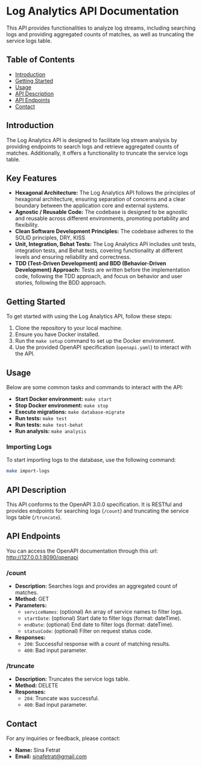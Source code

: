 # Log Analytics API Documentation

This API provides functionalities to analyze log streams, including searching logs and providing aggregated counts of matches, as well as truncating the service logs table.

## Table of Contents

- [Introduction](#introduction)
- [Getting Started](#getting-started)
- [Usage](#usage)
- [API Description](#api-description)
- [API Endpoints](#api-endpoints)
- [Contact](#contact)

## Introduction

The Log Analytics API is designed to facilitate log stream analysis by providing endpoints to search logs and retrieve aggregated counts of matches. Additionally, it offers a functionality to truncate the service logs table.

## Key Features

- **Hexagonal Architecture:** The Log Analytics API follows the principles of hexagonal architecture, ensuring separation of concerns and a clear boundary between the application core and external systems.
- **Agnostic / Reusable Code:** The codebase is designed to be agnostic and reusable across different environments, promoting portability and flexibility.
- **Clean Software Development Principles:** The codebase adheres to the SOLID principles, DRY, KISS
- **Unit, Integration, Behat Tests:** The Log Analytics API includes unit tests, integration tests, and Behat tests, covering functionality at different levels and ensuring reliability and correctness.
- **TDD (Test-Driven Development) and BDD (Behavior-Driven Development) Approach:** Tests are written before the implementation code, following the TDD approach, and focus on behavior and user stories, following the BDD approach.

## Getting Started

To get started with using the Log Analytics API, follow these steps:

1. Clone the repository to your local machine.
2. Ensure you have Docker installed.
3. Run the `make setup` command to set up the Docker environment.
4. Use the provided OpenAPI specification (`openapi.yaml`) to interact with the API.

## Usage

Below are some common tasks and commands to interact with the API:

- **Start Docker environment:** `make start`
- **Stop Docker environment:** `make stop`
- **Execute migrations:** `make database-migrate`
- **Run tests:** `make test`
- **Run tests:** `make test-behat`
- **Run analysis:** `make analysis`

### Importing Logs

To start importing logs to the database, use the following command:

```bash
make import-logs
```

## API Description

This API conforms to the OpenAPI 3.0.0 specification. It is RESTful and provides endpoints for searching logs (`/count`) and truncating the service logs table (`/truncate`).

## API Endpoints
You can access the OpenAPI documentation through this url: http://127.0.0.1:8090/openapi
### /count

- **Description:** Searches logs and provides an aggregated count of matches.
- **Method:** GET
- **Parameters:**
    - `serviceNames`: (optional) An array of service names to filter logs.
    - `startDate`: (optional) Start date to filter logs (format: dateTime).
    - `endDate`: (optional) End date to filter logs (format: dateTime).
    - `statusCode`: (optional) Filter on request status code.
- **Responses:**
    - `200`: Successful response with a count of matching results.
    - `400`: Bad input parameter.

### /truncate

- **Description:** Truncates the service logs table.
- **Method:** DELETE
- **Responses:**
    - `204`: Truncate was successful.
    - `400`: Bad input parameter.


## Contact

For any inquiries or feedback, please contact:

- **Name:** Sina Fetrat
- **Email:** sinafetrat@gmail.com
